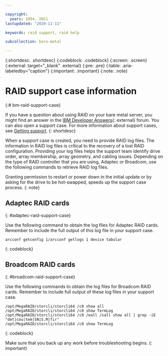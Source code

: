 ```yaml
---

copyright:
  years: 1994, 2021
lastupdated: "2020-11-11"

keywords: raid support, raid help

subcollection: bare-metal

---
```


{:shortdesc: .shortdesc}
{:codeblock: .codeblock}
{:screen: .screen}
{:external: target="_blank" .external}
{:pre: .pre}
{:table: .aria-labeledby="caption"}
{:important: .important}
{:note: .note}

# RAID support case information
{:# bm-raid-support-case}

If you have a question about using RAID on your bare metal server, you might find an answer in the [IBM Developer Answers](https://developer.ibm.com/answers/topics/ibm-cloud/){: external} forum.
You can also open a support case. For more information about support cases, see [Getting support](/docs/get-support?topic=get-support-using-avatar#getting-support).
{: shortdesc}

When a support case is created, you need to provide RAID log files. The information in RAID log files is critical to the recovery of a lost RAID configuration. Providing your log files helps the support team identify drive order, array membership, array geometry, and cabling issues. Depending on the type of RAID controller that you are using, Adaptec or Broadcom, use the following commands to retrieve RAID log files.

Granting permission to restart or power down in the initial update or by asking for the drive to be hot-swapped, speeds up the support case process.
{: note}


## Adaptec RAID cards
{: #adaptec-raid-support-case}

Use the following command to obtain the log files for Adaptec RAID cards. Remember to include the full output of this log file in your support case.

```
arcconf getconfig 1/arcconf getlogs 1 device tabular
```
{: codeblock}


## Broadcom RAID cards
{: #broadcom-raid-support-case}

Use the following commands to obtain the log files for Broadcom RAID cards. Remember to include full output of these log files in your support case.

```
/opt/MegaRAID/storcli/storcli64 /c0 show all
/opt/MegaRAID/storcli/storcli64 /c0 show TermLog
/opt/MegaRAID/storcli/storcli64 /c0 /eall /sall show all | grep -iE "det|cou|tem|SN|S.M|fir"
/opt/MegaRAID/storcli/storcli64 /c0 show TermLog
```
{: codeblock}

Make sure that you back up any work before troubleshooting begins.
{: important}
